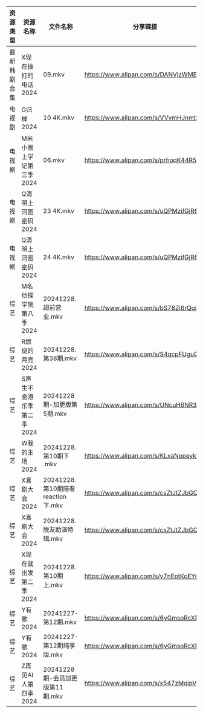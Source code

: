 | 资源类型   | 资源名称            | 文件名称                         | 分享链接                                 | 更新时间                |
| ------ | --------------- | ---------------------------- | ------------------------------------ | ------------------- |
| 最新韩剧合集 | X现在拨打的电话2024    | 09.mkv                       | https://www.alipan.com/s/DANVjzWMEL4 | 2024-12-28 00:06:27 |
| 电视剧    | G归棹2024         | 10 4K.mkv                    | https://www.alipan.com/s/VVvmHJnmtxN | 2024-12-28 14:05:19 |
| 电视剧    | M米小圈上学记第三季2024  | 06.mkv                       | https://www.alipan.com/s/prhoqK44R5c | 2024-12-28 19:05:56 |
| 电视剧    | Q清明上河图密码2024    | 23 4K.mkv                    | https://www.alipan.com/s/uQPMzifGjR6 | 2024-12-28 00:06:05 |
| 电视剧    | Q清明上河图密码2024    | 24 4K.mkv                    | https://www.alipan.com/s/uQPMzifGjR6 | 2024-12-28 00:06:05 |
| 综艺     | M名侦探学院第八季2024   | 20241228.超前营业.mkv            | https://www.alipan.com/s/bS78Zi6rQqi | 2024-12-28 14:07:06 |
| 综艺     | R燃烧的月亮2024      | 20241228.第38期.mkv            | https://www.alipan.com/s/S4qcpFUguQa | 2024-12-28 14:07:45 |
| 综艺     | S声生不息港乐季第二季2024 | 20241228期-加更版第5期.mkv         | https://www.alipan.com/s/UNcuH6NR3w3 | 2024-12-28 14:07:50 |
| 综艺     | W我的主场2024       | 20241228.第10期下 .mkv          | https://www.alipan.com/s/KLxaNppeykr | 2024-12-28 14:08:16 |
| 综艺     | X喜剧大会2024       | 20241228.第10期陪看reaction下.mkv | https://www.alipan.com/s/csZtJtZJbGQ | 2024-12-28 14:08:22 |
| 综艺     | X喜剧大会2024       | 20241228.脱友助演特辑.mkv          | https://www.alipan.com/s/csZtJtZJbGQ | 2024-12-28 14:08:22 |
| 综艺     | X现在就出发第二季2024   | 20241228.第10期上.mkv           | https://www.alipan.com/s/y7nEptKoEYs | 2024-12-28 14:08:25 |
| 综艺     | Y有歌2024         | 20241227-第12期.mkv            | https://www.alipan.com/s/6yGmsoRcXPy | 2024-12-28 00:08:30 |
| 综艺     | Y有歌2024         | 20241227-第12期纯享版.mkv         | https://www.alipan.com/s/6yGmsoRcXPy | 2024-12-28 00:08:29 |
| 综艺     | Z再见AI人第四季2024   | 20241228期-会员加更版第11期.mkv      | https://www.alipan.com/s/x547zMqipVp | 2024-12-28 14:08:33 |

